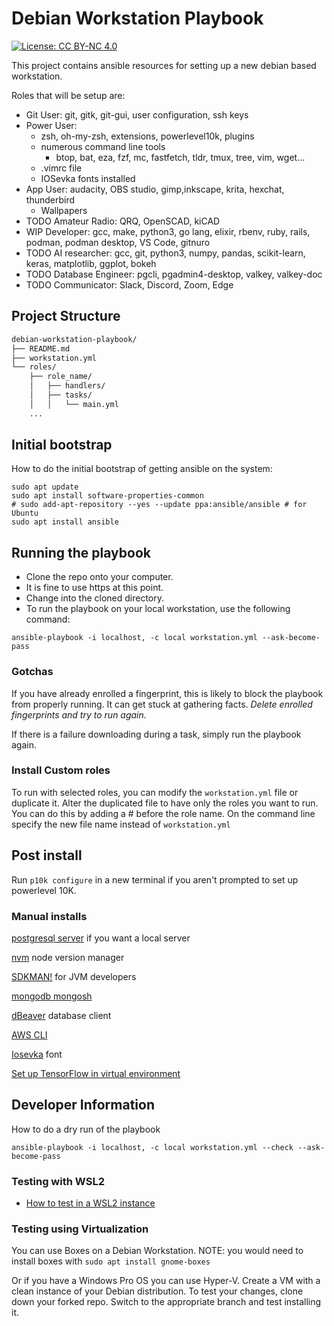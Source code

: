 # Debian Workstation Playbook

[![License: CC BY-NC 4.0](https://img.shields.io/badge/License-CC%20BY--NC%204.0-lightgrey.svg)](https://creativecommons.org/licenses/by-nc/4.0/)

This project contains ansible resources for setting up a new debian based workstation.

Roles that will be setup are:

- Git User: git, gitk, git-gui, user configuration, ssh keys
- Power User:
  - zsh, oh-my-zsh, extensions, powerlevel10k, plugins
  - numerous command line tools
    - btop, bat, eza, fzf, mc, fastfetch, tldr, tmux, tree, vim, wget...
  - .vimrc file
  - IOSevka fonts installed
- App User: audacity, OBS studio, gimp,inkscape, krita, hexchat, thunderbird
  - Wallpapers
- TODO Amateur Radio: QRQ, OpenSCAD, kiCAD
- WIP Developer: gcc, make, python3, go lang, elixir, rbenv, ruby, rails, podman, podman desktop, VS Code, gitnuro
- TODO AI researcher: gcc, git, python3, numpy, pandas, scikit-learn, keras, matplotlib, ggplot, bokeh
- TODO Database Engineer: pgcli, pgadmin4-desktop, valkey, valkey-doc
- TODO Communicator: Slack, Discord, Zoom, Edge

## Project Structure

```markdown
debian-workstation-playbook/
├── README.md
├── workstation.yml
└── roles/
    ├── role_name/
    │   ├── handlers/
    │   ├── tasks/
    │   │   └── main.yml
    ...
```

## Initial bootstrap

How to do the initial bootstrap of getting ansible on the system:

```shell
sudo apt update
sudo apt install software-properties-common
# sudo add-apt-repository --yes --update ppa:ansible/ansible # for Ubuntu 
sudo apt install ansible
```

## Running the playbook

- Clone the repo onto your computer.
- It is fine to use https at this point.
- Change into the cloned directory.
- To run the playbook on your local workstation, use the following command:

```shell
ansible-playbook -i localhost, -c local workstation.yml --ask-become-pass
```

### Gotchas

If you have already enrolled a fingerprint,
this is likely to block the playbook from properly running.
It can get stuck at gathering facts.
_Delete enrolled fingerprints and try to run again._

If there is a failure downloading during a task, simply run the playbook again.

### Install Custom roles

To run with selected roles, you can modify the `workstation.yml` file or duplicate it.
Alter the duplicated file to have only the roles you want to run.
You can do this by adding a \# before the role name.
On the command line specify the new file name instead of `workstation.yml`

## Post install

Run `p10k configure` in a new terminal if you aren't prompted to set up powerlevel 10K.

### Manual installs

[postgresql server](https://www.postgresql.org/download/linux/debian/) if you want a local server

[nvm](https://github.com/nvm-sh/nvm) node version manager

[SDKMAN!](sdkman.io/install) for JVM developers

[mongodb mongosh](https://www.mongodb.com/docs/manual/tutorial/install-mongodb-on-debian/)

[dBeaver]( https://dbeaver.io/download/) database client

[AWS CLI]( https://docs.aws.amazon.com/cli/latest/userguide/getting-started-install.html)

[Iosevka](https://github.com/be5invis/Iosevka) font

[Set up TensorFlow in virtual environment](https://www.tensorflow.org/install/pip)

## Developer Information

How to do a dry run of the playbook

```shell
ansible-playbook -i localhost, -c local workstation.yml --check --ask-become-pass
```

### Testing with WSL2

- [How to test in a WSL2 instance](wsl2-testing.md)

### Testing using Virtualization

You can use Boxes on a Debian Workstation.
NOTE: you would need to install boxes with `sudo apt install gnome-boxes`

Or if you have a Windows Pro OS you can use Hyper-V.
Create a VM with a clean instance of your Debian distribution.
To test your changes, clone down your forked repo.
Switch to the appropriate branch and test installing it.


